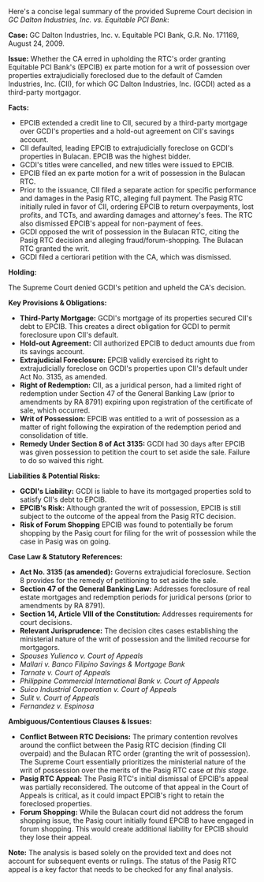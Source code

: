 Here's a concise legal summary of the provided Supreme Court decision in *GC Dalton Industries, Inc. vs. Equitable PCI Bank*:

**Case:** GC Dalton Industries, Inc. v. Equitable PCI Bank, G.R. No. 171169, August 24, 2009.

**Issue:** Whether the CA erred in upholding the RTC's order granting Equitable PCI Bank's (EPCIB) ex parte motion for a writ of possession over properties extrajudicially foreclosed due to the default of Camden Industries, Inc. (CII), for which GC Dalton Industries, Inc. (GCDI) acted as a third-party mortgagor.

**Facts:**

*   EPCIB extended a credit line to CII, secured by a third-party mortgage over GCDI's properties and a hold-out agreement on CII's savings account.
*   CII defaulted, leading EPCIB to extrajudicially foreclose on GCDI's properties in Bulacan. EPCIB was the highest bidder.
*   GCDI's titles were cancelled, and new titles were issued to EPCIB.
*   EPCIB filed an ex parte motion for a writ of possession in the Bulacan RTC.
*   Prior to the issuance, CII filed a separate action for specific performance and damages in the Pasig RTC, alleging full payment. The Pasig RTC initially ruled in favor of CII, ordering EPCIB to return overpayments, lost profits, and TCTs, and awarding damages and attorney's fees. The RTC also dismissed EPCIB's appeal for non-payment of fees.
*   GCDI opposed the writ of possession in the Bulacan RTC, citing the Pasig RTC decision and alleging fraud/forum-shopping. The Bulacan RTC granted the writ.
*   GCDI filed a certiorari petition with the CA, which was dismissed.

**Holding:**

The Supreme Court denied GCDI's petition and upheld the CA's decision.

**Key Provisions & Obligations:**

*   **Third-Party Mortgage:** GCDI's mortgage of its properties secured CII's debt to EPCIB. This creates a direct obligation for GCDI to permit foreclosure upon CII's default.
*   **Hold-out Agreement:** CII authorized EPCIB to deduct amounts due from its savings account.
*   **Extrajudicial Foreclosure:** EPCIB validly exercised its right to extrajudicially foreclose on GCDI's properties upon CII's default under Act No. 3135, as amended.
*   **Right of Redemption:** CII, as a juridical person, had a limited right of redemption under Section 47 of the General Banking Law (prior to amendments by RA 8791) expiring upon registration of the certificate of sale, which occurred.
*   **Writ of Possession:** EPCIB was entitled to a writ of possession as a matter of right following the expiration of the redemption period and consolidation of title.
*   **Remedy Under Section 8 of Act 3135:** GCDI had 30 days after EPCIB was given possession to petition the court to set aside the sale.  Failure to do so waived this right.

**Liabilities & Potential Risks:**

*   **GCDI's Liability:** GCDI is liable to have its mortgaged properties sold to satisfy CII's debt to EPCIB.
*   **EPCIB's Risk:** Although granted the writ of possession, EPCIB is still subject to the outcome of the appeal from the Pasig RTC decision.
* **Risk of Forum Shopping** EPCIB was found to potentially be forum shopping by the Pasig court for filing for the writ of possession while the case in Pasig was on going.

**Case Law & Statutory References:**

*   **Act No. 3135 (as amended):** Governs extrajudicial foreclosure.  Section 8 provides for the remedy of petitioning to set aside the sale.
*   **Section 47 of the General Banking Law:** Addresses foreclosure of real estate mortgages and redemption periods for juridical persons (prior to amendments by RA 8791).
*   **Section 14, Article VIII of the Constitution:** Addresses requirements for court decisions.
*   **Relevant Jurisprudence:** The decision cites cases establishing the ministerial nature of the writ of possession and the limited recourse for mortgagors.
*   *Spouses Yulienco v. Court of Appeals*
*   *Mallari v. Banco Filipino Savings & Mortgage Bank*
*   *Tarnate v. Court of Appeals*
*   *Philippine Commercial International Bank v. Court of Appeals*
*   *Suico Industrial Corporation v. Court of Appeals*
*   *Sulit v. Court of Appeals*
*   *Fernandez v. Espinosa*

**Ambiguous/Contentious Clauses & Issues:**

*   **Conflict Between RTC Decisions:** The primary contention revolves around the conflict between the Pasig RTC decision (finding CII overpaid) and the Bulacan RTC order (granting the writ of possession). The Supreme Court essentially prioritizes the ministerial nature of the writ of possession over the merits of the Pasig RTC case *at this stage*.
*   **Pasig RTC Appeal:** The Pasig RTC's initial dismissal of EPCIB's appeal was partially reconsidered. The outcome of that appeal in the Court of Appeals is critical, as it could impact EPCIB's right to retain the foreclosed properties.
*   **Forum Shopping:** While the Bulacan court did not address the forum shopping issue, the Pasig court initially found EPCIB to have engaged in forum shopping. This would create additional liability for EPCIB should they lose their appeal.

**Note:** The analysis is based solely on the provided text and does not account for subsequent events or rulings. The status of the Pasig RTC appeal is a key factor that needs to be checked for any final analysis.
